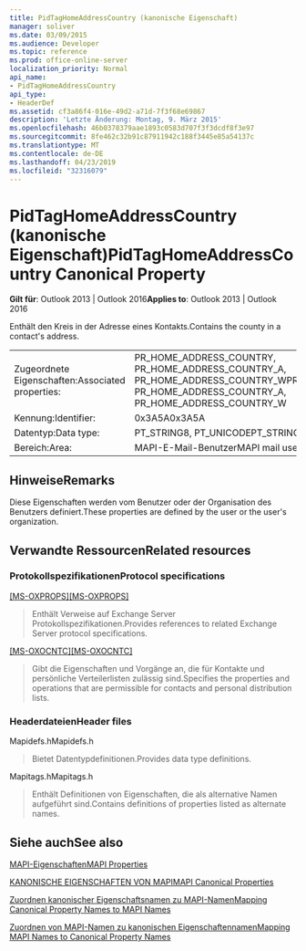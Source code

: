 ```yaml
---
title: PidTagHomeAddressCountry (kanonische Eigenschaft)
manager: soliver
ms.date: 03/09/2015
ms.audience: Developer
ms.topic: reference
ms.prod: office-online-server
localization_priority: Normal
api_name:
- PidTagHomeAddressCountry
api_type:
- HeaderDef
ms.assetid: cf3a86f4-016e-49d2-a71d-7f3f68e69867
description: 'Letzte Änderung: Montag, 9. März 2015'
ms.openlocfilehash: 46b0378379aae1893c0583d707f3f3dcdf8f3e97
ms.sourcegitcommit: 8fe462c32b91c87911942c188f3445e85a54137c
ms.translationtype: MT
ms.contentlocale: de-DE
ms.lasthandoff: 04/23/2019
ms.locfileid: "32316079"
---
```

# <a name="pidtaghomeaddresscountry-canonical-property"></a><span data-ttu-id="39b0a-103">PidTagHomeAddressCountry (kanonische Eigenschaft)</span><span class="sxs-lookup"><span data-stu-id="39b0a-103">PidTagHomeAddressCountry Canonical Property</span></span>

  
  
<span data-ttu-id="39b0a-104">**Gilt für**: Outlook 2013 | Outlook 2016</span><span class="sxs-lookup"><span data-stu-id="39b0a-104">**Applies to**: Outlook 2013 | Outlook 2016</span></span> 
  
<span data-ttu-id="39b0a-105">Enthält den Kreis in der Adresse eines Kontakts.</span><span class="sxs-lookup"><span data-stu-id="39b0a-105">Contains the county in a contact's address.</span></span>
  
|||
|:-----|:-----|
|<span data-ttu-id="39b0a-106">Zugeordnete Eigenschaften:</span><span class="sxs-lookup"><span data-stu-id="39b0a-106">Associated properties:</span></span>  <br/> |<span data-ttu-id="39b0a-107">PR_HOME_ADDRESS_COUNTRY, PR_HOME_ADDRESS_COUNTRY_A, PR_HOME_ADDRESS_COUNTRY_W</span><span class="sxs-lookup"><span data-stu-id="39b0a-107">PR_HOME_ADDRESS_COUNTRY, PR_HOME_ADDRESS_COUNTRY_A, PR_HOME_ADDRESS_COUNTRY_W</span></span>  <br/> |
|<span data-ttu-id="39b0a-108">Kennung:</span><span class="sxs-lookup"><span data-stu-id="39b0a-108">Identifier:</span></span>  <br/> |<span data-ttu-id="39b0a-109">0x3A5A</span><span class="sxs-lookup"><span data-stu-id="39b0a-109">0x3A5A</span></span>  <br/> |
|<span data-ttu-id="39b0a-110">Datentyp:</span><span class="sxs-lookup"><span data-stu-id="39b0a-110">Data type:</span></span>  <br/> |<span data-ttu-id="39b0a-111">PT_STRING8, PT_UNICODE</span><span class="sxs-lookup"><span data-stu-id="39b0a-111">PT_STRING8, PT_UNICODE</span></span>  <br/> |
|<span data-ttu-id="39b0a-112">Bereich:</span><span class="sxs-lookup"><span data-stu-id="39b0a-112">Area:</span></span>  <br/> |<span data-ttu-id="39b0a-113">MAPI-E-Mail-Benutzer</span><span class="sxs-lookup"><span data-stu-id="39b0a-113">MAPI mail user</span></span>  <br/> |
   
## <a name="remarks"></a><span data-ttu-id="39b0a-114">Hinweise</span><span class="sxs-lookup"><span data-stu-id="39b0a-114">Remarks</span></span>

<span data-ttu-id="39b0a-115">Diese Eigenschaften werden vom Benutzer oder der Organisation des Benutzers definiert.</span><span class="sxs-lookup"><span data-stu-id="39b0a-115">These properties are defined by the user or the user's organization.</span></span>
  
## <a name="related-resources"></a><span data-ttu-id="39b0a-116">Verwandte Ressourcen</span><span class="sxs-lookup"><span data-stu-id="39b0a-116">Related resources</span></span>

### <a name="protocol-specifications"></a><span data-ttu-id="39b0a-117">Protokollspezifikationen</span><span class="sxs-lookup"><span data-stu-id="39b0a-117">Protocol specifications</span></span>

<span data-ttu-id="39b0a-118">[[MS-OXPROPS]](https://msdn.microsoft.com/library/f6ab1613-aefe-447d-a49c-18217230b148%28Office.15%29.aspx)</span><span class="sxs-lookup"><span data-stu-id="39b0a-118">[[MS-OXPROPS]](https://msdn.microsoft.com/library/f6ab1613-aefe-447d-a49c-18217230b148%28Office.15%29.aspx)</span></span>
  
> <span data-ttu-id="39b0a-119">Enthält Verweise auf Exchange Server Protokollspezifikationen.</span><span class="sxs-lookup"><span data-stu-id="39b0a-119">Provides references to related Exchange Server protocol specifications.</span></span>
    
<span data-ttu-id="39b0a-120">[[MS-OXOCNTC]](https://msdn.microsoft.com/library/9b636532-9150-4836-9635-9c9b756c9ccf%28Office.15%29.aspx)</span><span class="sxs-lookup"><span data-stu-id="39b0a-120">[[MS-OXOCNTC]](https://msdn.microsoft.com/library/9b636532-9150-4836-9635-9c9b756c9ccf%28Office.15%29.aspx)</span></span>
  
> <span data-ttu-id="39b0a-121">Gibt die Eigenschaften und Vorgänge an, die für Kontakte und persönliche Verteilerlisten zulässig sind.</span><span class="sxs-lookup"><span data-stu-id="39b0a-121">Specifies the properties and operations that are permissible for contacts and personal distribution lists.</span></span>
    
### <a name="header-files"></a><span data-ttu-id="39b0a-122">Headerdateien</span><span class="sxs-lookup"><span data-stu-id="39b0a-122">Header files</span></span>

<span data-ttu-id="39b0a-123">Mapidefs.h</span><span class="sxs-lookup"><span data-stu-id="39b0a-123">Mapidefs.h</span></span>
  
> <span data-ttu-id="39b0a-124">Bietet Datentypdefinitionen.</span><span class="sxs-lookup"><span data-stu-id="39b0a-124">Provides data type definitions.</span></span>
    
<span data-ttu-id="39b0a-125">Mapitags.h</span><span class="sxs-lookup"><span data-stu-id="39b0a-125">Mapitags.h</span></span>
  
> <span data-ttu-id="39b0a-126">Enthält Definitionen von Eigenschaften, die als alternative Namen aufgeführt sind.</span><span class="sxs-lookup"><span data-stu-id="39b0a-126">Contains definitions of properties listed as alternate names.</span></span>
    
## <a name="see-also"></a><span data-ttu-id="39b0a-127">Siehe auch</span><span class="sxs-lookup"><span data-stu-id="39b0a-127">See also</span></span>



[<span data-ttu-id="39b0a-128">MAPI-Eigenschaften</span><span class="sxs-lookup"><span data-stu-id="39b0a-128">MAPI Properties</span></span>](mapi-properties.md)
  
[<span data-ttu-id="39b0a-129">KANONISCHE EIGENSCHAFTEN VON MAPI</span><span class="sxs-lookup"><span data-stu-id="39b0a-129">MAPI Canonical Properties</span></span>](mapi-canonical-properties.md)
  
[<span data-ttu-id="39b0a-130">Zuordnen kanonischer Eigenschaftsnamen zu MAPI-Namen</span><span class="sxs-lookup"><span data-stu-id="39b0a-130">Mapping Canonical Property Names to MAPI Names</span></span>](mapping-canonical-property-names-to-mapi-names.md)
  
[<span data-ttu-id="39b0a-131">Zuordnen von MAPI-Namen zu kanonischen Eigenschaftennamen</span><span class="sxs-lookup"><span data-stu-id="39b0a-131">Mapping MAPI Names to Canonical Property Names</span></span>](mapping-mapi-names-to-canonical-property-names.md)

